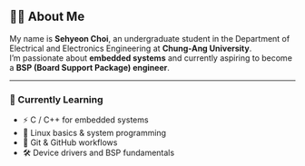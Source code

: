 ## 👨‍💻 About Me  

My name is **Sehyeon Choi**, an undergraduate student in the Department of Electrical and Electronics Engineering at **Chung-Ang University**.  
I’m passionate about **embedded systems** and currently aspiring to become a **BSP (Board Support Package) engineer**.  

<hr>

### 🌱 Currently Learning  
- ⚡ C / C++ for embedded systems  
- 🐧 Linux basics & system programming  
- 🔧 Git & GitHub workflows  
- 🛠️ Device drivers and BSP fundamentals  
